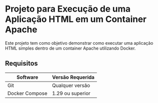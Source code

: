 # Projeto para Execução de uma Aplicação HTML em um Container Apache

Este projeto tem como objetivo demonstrar como executar uma aplicação HTML simples dentro de um container Apache utilizando Docker.

## Requisitos

| Software        | Versão Requerida |
|-----------------|------------------|
| Git             | Qualquer versão  |
| Docker Compose  | 1.29 ou superior |
